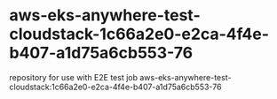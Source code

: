 # aws-eks-anywhere-test-cloudstack-1c66a2e0-e2ca-4f4e-b407-a1d75a6cb553-76
repository for use with E2E test job aws-eks-anywhere-test-cloudstack:1c66a2e0-e2ca-4f4e-b407-a1d75a6cb553-76
